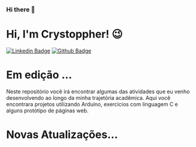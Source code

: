 ### Hi there 👋
# Hi, I'm Crystoppher! :wink:

[![Linkedin Badge](https://img.shields.io/badge/-LinkedIn-blue?style=flat-square&logo=Linkedin&logoColor=white&link=https://www.linkedin.com/in/crystoppher-sim%C3%B5es-1aa4401a4/)](https://www.linkedin.com/in/crystoppher-sim%C3%B5es-1aa4401a4/)
[![Github Badge](https://img.shields.io/badge/-Github-000?style=flat-square&logo=Github&logoColor=white&link=https://)](https://)

<!-- [![Youtube Badge](https://img.shields.io/badge/-YouTube-ff0000?style=flat-square&labelColor=ff0000&logo=youtube&logoColor=white&link=https://www.youtube.com/user/TreinaWeb)](https://www.youtube.com/user/TreinaWeb) -->

# Em edição ...
Neste repositório você irá encontrar algumas das atividades que eu venho desenvolvendo ao longo da minha trajetória acadêmica. Aqui você encontrara projetos utilizando Arduino, exercícios com linguagem C e alguns protótipo de páginas web.

# Novas Atualizações...
<!--
**Crystoppher/Crystoppher** is a ✨ _special_ ✨ repository because its `README.md` (this file) appears on your GitHub profile.

Here are some ideas to get you started:

- 🔭 I’m currently working on ...
- 🌱 I’m currently learning ...
- 👯 I’m looking to collaborate on ...
- 🤔 I’m looking for help with ...
- 💬 Ask me about ...
- 📫 How to reach me: ...
- 😄 Pronouns: ...
- ⚡ Fun fact: ...
-->
